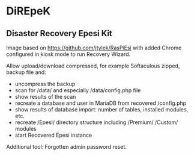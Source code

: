 # DiREpeK
## Disaster Recovery Epesi Kit

Image based on https://github.com/jtylek/RasPiEsi
with added Chrome configured in kiosk mode to run Recovery Wizard.

Allow upload/download compressed, for example Softaculous zipped, backup file and:
- uncompress the backup
- scan for /data/ and especially /data/config.php file
- show results of the scan
- recreate a database and user in MariaDB from recovered /config.php
- show results of database import: number of tables, installed modules, etc.
- recreate /Epesi/ directory structure including /Premium/ /Custom/ modules
- start Recovered Epesi instance

Additional tool: Forgotten admin password reset.
